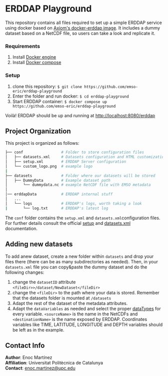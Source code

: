 # ERDDAP Playground #

This repository contains all files required to set up a simple ERDDAP service using docker based on [Axiom's docker-erddap image](https://hub.docker.com/r/axiom/docker-erddap). It includes a dummy dataset based on a NetCDF file, so users can take a look and replicate it. 

### Requirements ###

1. Install [Docker engine](https://docs.docker.com/engine/install/)
2. Install [Docker compose](https://docs.docker.com/compose/install/)

### Setup ###
1. clone this repository: ```$ git clone https://github.com/emso-eric/erddap-playground``` 
2. Enter the folder and run docker: ```$ cd erddap-playground```  
3. Start ERDDAP container: ```$ docker compose up https://github.com/emso-eric/erddap-playground```  

Voilà! ERDDAP should be up and running at [http://localhost:8080/erddap](http://localhost:8080/erddap)

## Project Organization ##

This project is organized as follows:

```bash
├── conf                 # Folder to store configuration files
│   ├── datasets.xml     # Datasets configuration and HTML customization
│   ├── setup.xml        # ERDDAP Server configuration
│   └── custom_logo.png  # example logo
|
├── datasets             # Folder where our datasets will be stored
│   ├── DummyData        # Example dataset path  
│       └── dummydata.nc # example NetCDF file with EMSO metadata
│   
│── erddapData           # ERDDAP internal stuff
│   ...
│   └── logs             # ERDDAP's logs, worth taking a look
|       └── log.txt      # ERDDAP's latest log
```

The ```conf``` folder contains the ``setup.xml`` and ``datasets.xml``configuration files. For further details consult the official [setup](https://coastwatch.pfeg.noaa.gov/erddap/download/setup.html) and [datasets.xml](https://coastwatch.pfeg.noaa.gov/erddap/download/setupDatasetsXml.html) documentation.  

## Adding new datasets ##

To add anew dataset, create a new folder within ``datasets`` and drop your files there (there can be as many subdirectories as needed). Then, in your ```datasets.xml``` file you can copy&paste the dummy dataset and do the following changes:

1. change the ```datasetID``` attribute
```<fileDir>>/dataset/NewDataset</fileDir>```
2. change the ```<fileDir>``` to the path where your data is stored. Remember that the datasets folder is mounted at ```/datasets```  
3. Adapt the rest of the dataset of the metadata attributes.
4. Adapt the ```dataVariables``` as needed and select the proper [dataTypes](https://coastwatch.pfeg.noaa.gov/erddap/download/setupDatasetsXml.html#dataTypes) for every variable. ```<sourceName>``` is the name in the NetCDFs and ```<destinationName>``` is the name exposed by ERDDAP. Coordinates variables like TIME, LATITUDE, LONGITUDE and DEPTH variables should be left as in the example.

## Contact Info ##
**Author**: Enoc Martínez  
**Affiliation**: Universitat Politècnica de Catalunya   
**Contact**: enoc.martinez@upc.edu